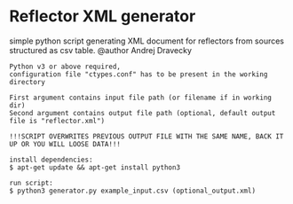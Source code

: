 # Reflector XML generator
simple python script generating XML document for reflectors from sources structured as csv table. 
@author Andrej Dravecky
```
Python v3 or above required,
configuration file "ctypes.conf" has to be present in the working directory

First argument contains input file path (or filename if in working dir)
Second argument contains output file path (optional, default output file is "reflector.xml")

!!!SCRIPT OVERWRITES PREVIOUS OUTPUT FILE WITH THE SAME NAME, BACK IT UP OR YOU WILL LOOSE DATA!!!

install dependencies:
$ apt-get update && apt-get install python3

run script: 
$ python3 generator.py example_input.csv (optional_output.xml)
```
